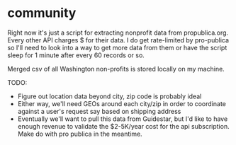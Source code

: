 # community

Right now it's just a script for extracting nonprofit data from propublica.org. Every other API charges $ for their data. I do get rate-limited by pro-publica so I'll need to look into a way to get more data from them or have the script sleep for 1 minute after every 60 records or so.

Merged csv of all Washington non-profits is stored locally on my machine. 

TODO:
- Figure out location data beyond city, zip code is probably ideal
- Either way, we'll need GEOs around each city/zip in order to coordinate against a user's request say based on shipping address
- Eventually we'll want to pull this data from Guidestar, but I'd like to have enough revenue to validate the $2-5K/year cost for the api subscription. Make do with pro publica in the meantime.
